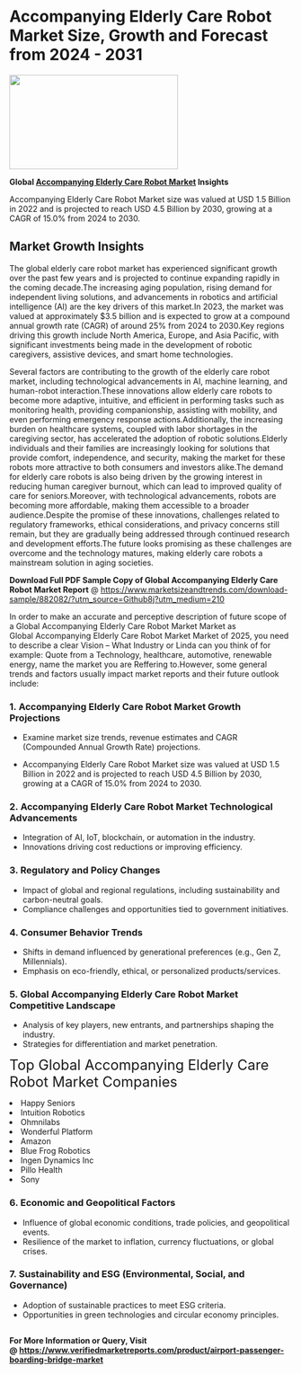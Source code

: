 <H1>Accompanying Elderly Care Robot Market Size, Growth and Forecast from 2024 - 2031</H1><img class="aligncenter size-medium wp-image-584254" src="https://thirdeyenews.in/wp-content/uploads/2024/09/Global-Market-Research-300x168.jpeg" alt="" width="300" height="168" /><p><strong>Global&nbsp;<a href="https://www.marketsizeandtrends.com/download-sample/882082/?utm_source=Github8j?utm_medium=210">Accompanying Elderly Care Robot Market</a> Insights</strong></p><p>Accompanying Elderly Care Robot Market size was valued at USD 1.5 Billion in 2022 and is projected to reach USD 4.5 Billion by 2030, growing at a CAGR of 15.0% from 2024 to 2030.</p><p><h2>Market Growth Insights</h2> <p>The global elderly care robot market has experienced significant growth over the past few years and is projected to continue expanding rapidly in the coming decade.The increasing aging population, rising demand for independent living solutions, and advancements in robotics and artificial intelligence (AI) are the key drivers of this market.In 2023, the market was valued at approximately $3.5 billion and is expected to grow at a compound annual growth rate (CAGR) of around 25% from 2024 to 2030.Key regions driving this growth include North America, Europe, and Asia Pacific, with significant investments being made in the development of robotic caregivers, assistive devices, and smart home technologies.</p> <p>Several factors are contributing to the growth of the elderly care robot market, including technological advancements in AI, machine learning, and human-robot interaction.These innovations allow elderly care robots to become more adaptive, intuitive, and efficient in performing tasks such as monitoring health, providing companionship, assisting with mobility, and even performing emergency response actions.Additionally, the increasing burden on healthcare systems, coupled with labor shortages in the caregiving sector, has accelerated the adoption of robotic solutions.Elderly individuals and their families are increasingly looking for solutions that provide comfort, independence, and security, making the market for these robots more attractive to both consumers and investors alike.The demand for elderly care robots is also being driven by the growing interest in reducing human caregiver burnout, which can lead to improved quality of care for seniors.Moreover, with technological advancements, robots are becoming more affordable, making them accessible to a broader audience.Despite the promise of these innovations, challenges related to regulatory frameworks, ethical considerations, and privacy concerns still remain, but they are gradually being addressed through continued research and development efforts.The future looks promising as these challenges are overcome and the technology matures, making elderly care robots a mainstream solution in aging societies.<p><span class=""><strong>Download Full PDF Sample Copy of Global Accompanying Elderly Care Robot Market Report</strong> @ <a href="https://www.marketsizeandtrends.com/download-sample/882082/?utm_source=Github8j?utm_medium=210" target="_blank">https://www.marketsizeandtrends.com/download-sample/882082/?utm_source=Github8j?utm_medium=210</a></span></p><p>In order to make an accurate and perceptive description of future scope of a Global&nbsp;Accompanying Elderly Care Robot Market Market as Global&nbsp;Accompanying Elderly Care Robot Market Market of 2025, you need to describe a clear Vision &ndash; What Industry or Linda can you think of for example: Quote from a Technology, healthcare, automotive, renewable energy, name the market you are Reffering to.However, some general trends and factors usually impact market reports and their future outlook include:</p><h3>1.&nbsp;<strong>Accompanying Elderly Care Robot Market Growth Projections</strong></h3><ul><li>Examine market size trends, revenue estimates and CAGR (Compounded Annual Growth Rate) projections.</li><li><p>Accompanying Elderly Care Robot Market size was valued at USD 1.5 Billion in 2022 and is projected to reach USD 4.5 Billion by 2030, growing at a CAGR of 15.0% from 2024 to 2030.</p></li></ul><h3>2.&nbsp;<strong>Accompanying Elderly Care Robot Market Technological Advancements</strong></h3><ul><li>Integration of AI, IoT, blockchain, or automation in the industry.</li><li>Innovations driving cost reductions or improving efficiency.</li></ul><h3>3.&nbsp;<strong>Regulatory and Policy Changes</strong></h3><ul><li>Impact of global and regional regulations, including sustainability and carbon-neutral goals.</li><li>Compliance challenges and opportunities tied to government initiatives.</li></ul><h3>4.&nbsp;<strong>Consumer Behavior Trends</strong></h3><ul><li>Shifts in demand influenced by generational preferences (e.g., Gen Z, Millennials).</li><li>Emphasis on eco-friendly, ethical, or personalized products/services.</li></ul><h3>5.&nbsp;<strong>Global Accompanying Elderly Care Robot Market Competitive Landscape</strong></h3><ul><li>Analysis of key players, new entrants, and partnerships shaping the industry.</li><li>Strategies for differentiation and market penetration.</li></ul><p data-pm-slice="1 1 []"><span style="color: inherit; font-family: inherit; font-size: 25px;">Top Global Accompanying Elderly Care Robot Market Companies</span></p><div class="" data-test-id=""><p><li>Happy Seniors</li><li> Intuition Robotics</li><li> Ohmnilabs</li><li> Wonderful Platform</li><li> Amazon</li><li> Blue Frog Robotics</li><li> Ingen Dynamics Inc</li><li> Pillo Health</li><li> Sony</li></p></div><h3>6.&nbsp;<strong>Economic and Geopolitical Factors</strong></h3><ul><li>Influence of global economic conditions, trade policies, and geopolitical events.</li><li>Resilience of the market to inflation, currency fluctuations, or global crises.</li></ul><h3>7.&nbsp;<strong>Sustainability and ESG (Environmental, Social, and Governance)</strong></h3><ul><li>Adoption of sustainable practices to meet ESG criteria.</li><li>Opportunities in green technologies and circular economy principles.</li></ul><h2><strong style="font-size: 14px;">For More Information or Query, Visit @&nbsp;</strong><a style="background-color: #ffffff; font-size: 14px;" href="https://www.marketsizeandtrends.com/report/accompanying-elderly-care-robot-market/" target="_blank">https://www.verifiedmarketreports.com/product/airport-passenger-boarding-bridge-market</a></h2>